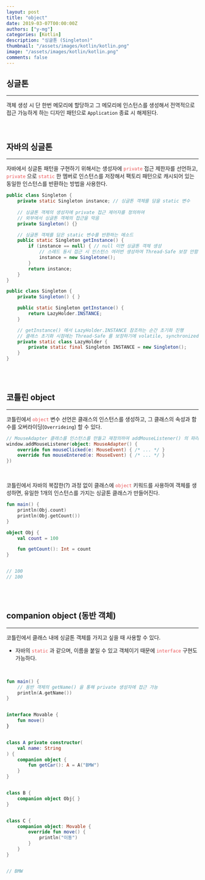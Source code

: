 ```yaml
---
layout: post
title: "object"
date: 2019-03-07T00:00:00Z
authors: ["y-mg"]
categories: [Kotlin]
description: "싱글톤 (Singleton)"
thumbnail: "/assets/images/kotlin/kotlin.png"
image: "/assets/images/kotlin/kotlin.png"
comments: false
---
```


## 싱글톤
***
객체 생성 시 단 한번 메모리에 할당하고 그 메모리에 인스턴스를 생성해서 전역적으로 접근 가능하게 하는 디자인 패턴으로 `Application` 종료 시 해제된다.
<br>
<br>
<br/>



## 자바의 싱글톤
***
자바에서 싱글톤 패턴을 구현하기 위해서는 생성자에 <code style="color: #eb5657;">private</code> 접근 제한자를 선언하고, <code style="color: #eb5657;">private</code> 으로 <code style="color: #eb5657;">static</code> 한 멤버로 인스턴스를 저장해서 팩토리 패턴으로 캐시되어 있는 동일한 인스턴스를 반환하는 방법을 사용한다.
<br/>

```java
public class Singleton {
    private static Singleton instance; // 싱글톤 객체를 담을 static 변수
	
    // 싱글톤 객체의 생성자에 private 접근 제어자를 정의하여
    // 외부에서 싱글톤 객체의 접근을 막음
    private Singleton() {}

    // 싱글톤 객체를 담은 static 변수를 반환하는 메소드
    public static Singleton getInstance() {
        if (instance == null) { // null 이면 싱글톤 객체 생성
            // 스레드 동시 접근 시 인스턴스 여러번 생성하여 Thread-Safe 보장 안함
            instance = new Singletone();
        }
        return instance;
    }
}
```

```java
public class Singleton {	
    private Singleton() { }

    public static Singleton getInstance() {
        return LazyHolder.INSTANCE;
    }

    // getInstance() 에서 LazyHolder.INSTANCE 참조하는 순간 초기화 진행
    // 클래스 초기화 시점에는 Thread-Safe 를 보장하기에 volatile, synchronized 없어도 됨
    private static class LazyHolder {
        private static final Singleton INSTANCE = new Singleton();
    }
}
```
<br/>
<br/>



## 코틀린 object
***
코틀린에서 <code style="color: #eb5657;">object</code> 변수 선언은 클래스의 인스턴스를 생성하고, 그 클래스의 속성과 함수를 오버라이딩(`Overrideing`) 할 수 있다.
<br/>

```kotlin
// MouseAdapter 클래스를 인스턴스를 만들고 재정의하여 addMouseListener() 의 파라미터로 전달
window.addMouseListener(object: MouseAdapter() {
    override fun mouseClicked(e: MouseEvent) { /* ... */ }
    override fun mouseEntered(e: MouseEvent) { /* ... */ }
})
```
<br>

코틀린에서 자바의 복잡한(?) 과정 없이 클래스에 <code style="color: #eb5657;">object</code> 키워드를 사용하여 객체를 생성하면, 유일한 1개의 인스턴스를 가지는 싱글톤 클래스가 만들어진다.
<br/>

```kotlin
fun main() {
    println(Obj.count)
    println(Obj.getCount())
}

object Obj {
    val count = 100

    fun getCount(): Int = count
}


// 100
// 100
```
<br/>
<br/>



## companion object (동반 객체)
***
코틀린에서 클래스 내에 싱글톤 객체를 가지고 싶을 때 사용할 수 있다.
- 자바의 <code style="color: #eb5657;">static</code> 과 같으며, 이름을 붙일 수 있고 객체이기 때문에 <code style="color: #eb5657;">interface</code> 구현도 가능하다.
<br/>

```kotlin
fun main() {
    // 동반 객체의 getName() 을 통해 private 생성자에 접근 가능
    println(A.getName())
}


interface Movable {
    fun move()
}


class A private constructor(
    val name: String
) {
    companion object {
        fun getCar(): A = A("BMW")
    }
}


class B {
    companion object Obj{ }
}


class C {
    companion object: Movable {
        override fun move() {
            println("이동")
        }
    }
}


// BMW
```